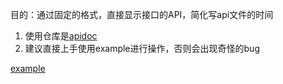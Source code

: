 目的：通过固定的格式，直接显示接口的API，简化写api文件的时间

1. 使用仓库是[apidoc](http://apidocjs.com/)
2. 建议直接上手使用example进行操作，否则会出现奇怪的bug

[example](http://45.40.197.34/apidoc/#api-example-for-a-submenu-entry)
